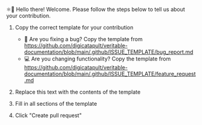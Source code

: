 ⚛👋 Hello there! Welcome. Please follow the steps below to tell us about your contribution.

1. Copy the correct template for your contribution

   - 🐛 Are you fixing a bug? Copy the template from <https://github.com/digicatapult/veritable-documentation/blob/main/.github/ISSUE_TEMPLATE/bug_report.md>
   - 💻 Are you changing functionality? Copy the template from <https://github.com/digicatapult/veritable-documentation/blob/main/.github/ISSUE_TEMPLATE/feature_request.md>

2. Replace this text with the contents of the template
3. Fill in all sections of the template
4. Click "Create pull request"

